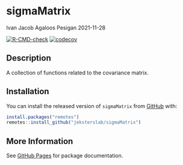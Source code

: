 sigmaMatrix
================
Ivan Jacob Agaloos Pesigan
2021-11-28

<!-- README.md is generated from README.Rmd. Please edit that file -->
<!-- badges: start -->

[![R-CMD-check](https://github.com/jeksterslab/sigmaMatrix/workflows/R-CMD-check/badge.svg)](https://github.com/jeksterslab/sigmaMatrix/actions)
[![codecov](https://codecov.io/gh/jeksterslab/sigmaMatrix/branch/main/graph/badge.svg)](https://codecov.io/gh/jeksterslab/sigmaMatrix)
<!-- badges: end -->

## Description

A collection of functions related to the covariance matrix.

## Installation

You can install the released version of `sigmaMatrix` from
[GitHub](https://github.com/jeksterslab/sigmaMatrix) with:

``` r
install.packages("remotes")
remotes::install_github("jeksterslab/sigmaMatrix")
```

## More Information

See [GitHub Pages](https://jeksterslab.github.io/sigmaMatrix/index.html)
for package documentation.
